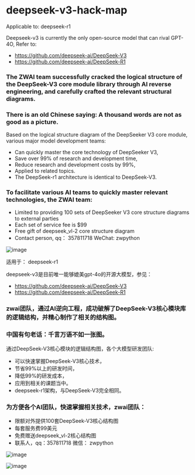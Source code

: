 # deepseek-v3-hack-map

Applicable to: deepseek-r1

Deepseek-v3 is currently the only open-source model that can rival GPT-4O, Refer to:
* https://github.com/deepseek-ai/DeepSeek-V3
* https://github.com/deepseek-ai/DeepSeek-R1

### The ZWAI team successfully cracked the logical structure of the DeepSeek-V3 core module library through AI reverse engineering, and carefully crafted the relevant structural diagrams.
### There is an old Chinese saying: A thousand words are not as good as a picture.
Based on the logical structure diagram of the DeepSeeker V3 core module, various major model development teams:
* Can quickly master the core technology of DeepSeeker V3,
* Save over 99% of research and development time,
* Reduce research and development costs by 99%,
* Applied to related topics.
* The DeepSeek-r1 architecture is identical to DeepSeek-V3.


### To facilitate various AI teams to quickly master relevant technologies, the ZWAI team:
* Limited to providing 100 sets of DeepSeeker V3 core structure diagrams to external parties
* Each set of service fee is $99
* Free gift of deepseek_vl-2 core structure diagram
* Contact person, qq： 357811718 WeChat: zwpython

![image](https://github.com/user-attachments/assets/f964f524-5f63-47da-8ad0-a2cc45091d39)

适用于： deepseek-r1

deepseek-v3是目前唯一能够媲美gpt-4o的开源大模型，参见： 
* https://github.com/deepseek-ai/DeepSeek-V3
* https://github.com/deepseek-ai/DeepSeek-R1

### zwai团队，通过AI逆向工程，成功破解了DeepSeek-V3核心模块库的逻辑结构，并精心制作了相关的结构图。
### 中国有句老话：千言万语不如一张图。
通过DeepSeek-V3核心模块的逻辑结构图，各个大模型研发团队:
* 可以快速掌握DeepSeek-V3核心技术，
* 节省99%以上的研发时间，
* 降低99%的研发成本，
* 应用到相关的课题当中。
* deepseek-r1架构，与DeepSeek-V3完全相同。


### 为方便各个AI团队，快速掌握相关技术，zwai团队：
* 限额对外提供100套DeepSeek-V3核心结构图
* 每套服务费99美元
* 免费赠送deepseek_vl-2核心结构图
* 联系人，qq：357811718 微信： zwpython

![image](https://github.com/user-attachments/assets/fa5a3d1a-1d5b-40c0-b1b5-3a7887ccfe44)

![image](https://github.com/user-attachments/assets/3050754b-9663-4206-aadf-ce497612f73c)
